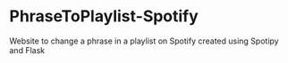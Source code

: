 # PhraseToPlaylist-Spotify
Website to change a phrase in a playlist on Spotify created using Spotipy and Flask
